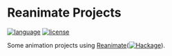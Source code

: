 # Reanimate Projects

[![language](https://img.shields.io/badge/language-Haskell-blue)](https://www.haskell.org)
[![license](https://img.shields.io/badge/license-AGPL--v3.0-blueviolet)](https://www.gnu.org/licenses/agpl-3.0.html)

Some animation projects using [Reanimate](https://github.com/Lemmih/reanimate)([![Hackage](https://img.shields.io/hackage/v/reanimate.svg?color=success)](http://hackage.haskell.org/package/reanimate)).
